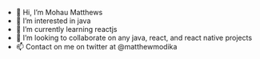 - 👋 Hi, I’m Mohau Matthews
- 👀 I’m interested in java
- 🌱 I’m currently learning reactjs
- 💞️ I’m looking to collaborate on any java, react, and react native projects
- 📫 Contact on me on twitter at @matthewmodika

<!---
momatstudio/momatstudio is a ✨ special ✨ repository because its `README.md` (this file) appears on your GitHub profile.
You can click the Preview link to take a look at your changes.
--->
